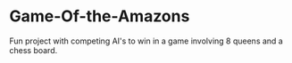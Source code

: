 # Game-Of-the-Amazons
Fun project with competing AI's to win in a game involving 8 queens and a chess board.
